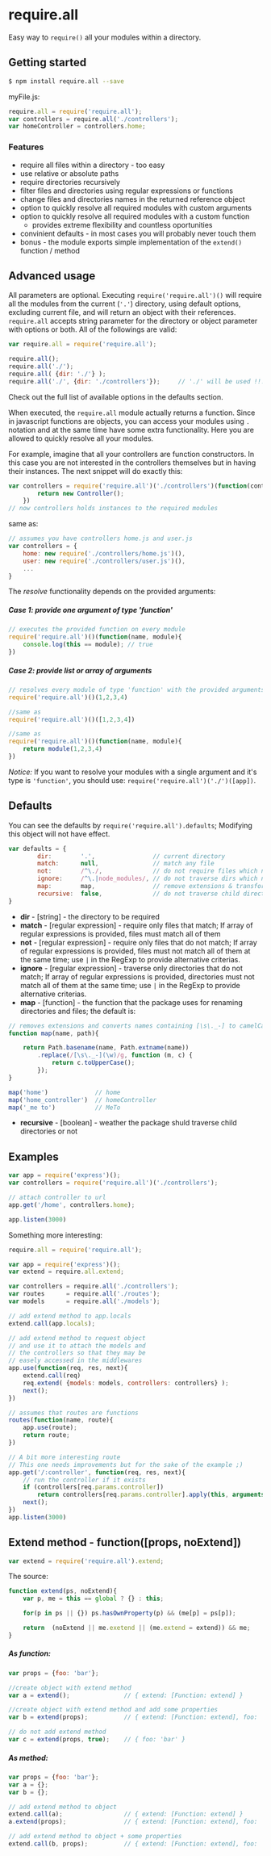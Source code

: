 # require.all
Easy way to `require()` all your modules within a directory.
## Getting started
```sh
$ npm install require.all --save
```
myFile.js:
```js
require.all = require('require.all');
var controllers = require.all('./controllers');
var homeController = controllers.home;
```
### Features
* require all files within a directory - too easy
* use relative or absolute paths
* require directories recursively
* filter files and directories using regular expressions or functions
* change files and directories names in the returned reference object 
* option to quickly resolve all required modules with custom arguments
* option to quickly resolve all required modules with a custom function
    - provides extreme flexibility and countless oportunities
* convinient defaults - in most cases you will probably never touch them
* bonus - the module exports simple implementation of the `extend()` function / method

## Advanced usage
All parameters are optional. Executing `require('require.all')()` will require all the modules from the current (`'.'`) directory, using default options, excluding current file, and will return an object with their references. `require.all` accepts string parameter for the directory or object parameter with options or both. All of the followings are valid:
```js
var require.all = require('require.all');

require.all();
require.all('./');
require.all( {dir: './'} );
require.all('./', {dir: './controllers'});     // './' will be used !!!
```
Check out the full list of available options in the defaults section.

When executed, the `require.all` module actually returns a function. Since in javascript functions are objects, you can access your modules using `.` notation and at the same time have some extra functionality. Here you are allowed to quickly resolve all your modules. 

For example, imagine that all your controllers are function constructors. In this case you are not interested in the controllers themselves but in having their instances. The next snippet will do exactly this:
```js
var controllers = require('require.all')('./controllers')(function(controllerName, Controller){
        return new Controller();
    })
// now controllers holds instances to the required modules
```
same as: 
```js
// assumes you have controllers home.js and user.js
var controllers = {
    home: new require('./controllers/home.js')(),
    user: new require('./controllers/user.js')(),
    ...
}
```
The *resolve* functionality depends on the provided arguments: 
##### Case 1: provide one argument of type 'function'
```js
// executes the provided function on every module
require('require.all')()(function(name, module){
    console.log(this == module); // true
})
```
##### Case 2: provide list or array of arguments
```js
// resolves every module of type 'function' with the provided arguments
require('require.all')()(1,2,3,4)

//same as
require('require.all')()([1,2,3,4])

//same as
require('require.all')()(function(name, module){
    return module(1,2,3,4)
})
```
*Notice:* If you want to resolve your modules with a single argument and it's type is `'function'`, you should use: `require('require.all')('./')([app])`.
## Defaults
You can see the defaults by `require('require.all').defaults`; Modifying this object will not have effect.
```js
var defaults = {
        dir:        '.',                // current directory
        match:      null,               // match any file
        not:        /^\./,              // do not require files which name begins with '.'
        ignore:     /^\.|node_modules/, // do not traverse dirs which name begins with '.'; ignore node_modules
        map:        map,                // remove extensions & transform to camelCased
        recursive:  false,              // do not traverse child directories
}
```
- **dir** - [string] - the directory to be required
- **match** - [regular expression] - require only files that match; If array of regular expressions is provided, files must match all of them
- **not** - [regular expression] - require only files that do not match; If array of regular expressions is provided, files must not match all of them at the same time; use `|` in the RegExp to provide alternative criterias.
- **ignore** - [regular expression] - traverse only directories that do not match; If array of regular expressions is provided, directories must not match all of them at the same time; use `|` in the RegExp to provide alternative criterias.
- **map** - [function] - the function that the package uses for renaming directories and files; the default is:
```js
// removes extensions and converts names containing [\s\._-] to camelCased
function map(name, path){

    return Path.basename(name, Path.extname(name))
        .replace(/[\s\._-](\w)/g, function (m, c) {
            return c.toUpperCase();
        });
}

map('home')             // home
map('home_controller')  // homeController
map('_me to')           // MeTo
```
- **recursive** - [boolean] - weather the package shuld traverse child directories or not

## Examples
```js
var app = require('express')();
var controllers = require('require.all')('./controllers');

// attach controller to url
app.get('/home', controllers.home);

app.listen(3000)
```
Something more interesting:
```js
require.all = require('require.all');

var app = require('express')();
var extend = require.all.extend;

var controllers = require.all('./controllers');
var routes      = require.all('./routes');
var models      = require.all('./models');

// add extend method to app.locals
extend.call(app.locals);

// add extend method to request object
// and use it to attach the models and
// the controllers so that they may be 
// easely accessed in the middlewares
app.use(function(req, res, next){
    extend.call(req)
    req.extend( {models: models, controllers: controllers} );
    next();
})

// assumes that routes are functions
routes(function(name, route){
    app.use(route);
    return route;
})

// A bit more interesting route
// This one needs improvements but for the sake of the example ;)
app.get('/:controller', function(req, res, next){
    // run the controller if it exists 
    if (controllers[req.params.controller])
        return controllers[req.params.controller].apply(this, arguments);
    next();
})
app.listen(3000)
```

## Extend method - function([props, noExtend])
```js
var extend = require('require.all').extend;
```
The source:
```js
function extend(ps, noExtend){
    var p, me = this == global ? {} : this;

    for(p in ps || {}) ps.hasOwnProperty(p) && (me[p] = ps[p]);

    return  (noExtend || me.exetend || (me.extend = extend)) && me;
}
```
##### As function:
```js
var props = {foo: 'bar'};

//create object with extend method
var a = extend();               // { extend: [Function: extend] }

//create object with extend method and add some properties
var b = extend(props);          // { extend: [Function: extend], foo: 'bar' }

// do not add extend method
var c = extend(props, true);    // { foo: 'bar' }
```
##### As method:
```js
var props = {foo: 'bar'};
var a = {};
var b = {};

// add extend method to object
extend.call(a);                 // { extend: [Function: extend] }
a.extend(props);                // { extend: [Function: extend], foo: 'bar' }

// add extend method to object + some properties
extend.call(b, props);          // { extend: [Function: extend], foo: 'bar' }
```